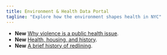 ```yaml
---
title: Environment & Health Data Portal
tagline: "Explore how the environment shapes health in NYC"
---
```

- **New** [Why violence is a public health issue]().
- **New** [Health, housing, and history]().
- **New** [A brief history of redlining]().